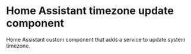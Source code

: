 # Home Assistant timezone update component
Home Assistant custom component that adds a service to update system timezone.
